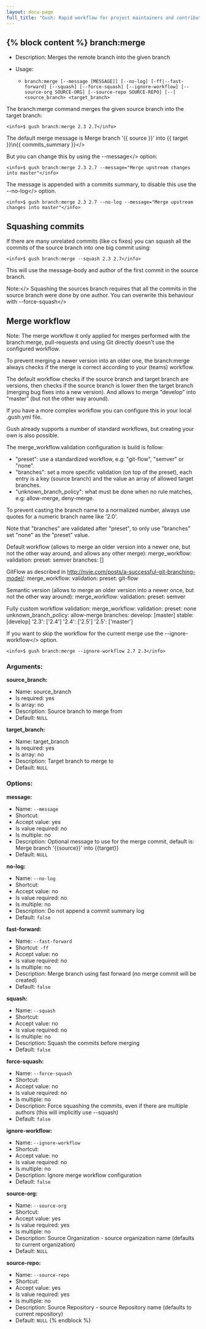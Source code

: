 ```yaml
---
layout: docu-page
full_title: "Gush: Rapid workflow for project maintainers and contributors"
---
```

{% block content %}
branch:merge
------------

* Description: Merges the remote branch into the given branch
* Usage:

  * `branch:merge [--message [MESSAGE]] [--no-log] [-ff|--fast-forward] [--squash] [--force-squash] [--ignore-workflow] [--source-org SOURCE-ORG] [--source-repo SOURCE-REPO] [--] <source_branch> <target_branch>`

The <info>branch:merge</info> command merges the given source branch into the target branch:

    <info>$ gush branch:merge 2.3 2.7</info>

The default merge message is <comment>Merge branch '{{ source }}' into {{ target }}\n{{ commits_summary }}</>

But you can change this by using the <comment>--message</> option:

    <info>$ gush branch:merge 2.3 2.7 --message="Merge upstream changes into master"</info>

The message is appended with a commits summary, to disable this use the <comment>--no-log</> option.

    <info>$ gush branch:merge 2.3 2.7 --no-log --message="Merge upstream changes into master"</info>

Squashing commits
-----------------

If there are many unrelated commits (like cs fixes) you can squash all the commits of the source branch
into one big commit using:

    <info>$ gush branch:merge --squash 2.3 2.7</info>

This will use the message-body and author of the first commit in the source branch.

<comment>Note:</> Squashing the sources branch requires that all the commits in the source branch
were done by one author. You can overwrite this behaviour with <comment>--force-squash</>

Merge workflow
--------------

Note: The merge workflow it only applied for merges performed with the branch:merge,
pull-requests and using Git directly doesn't use the configured workflow.

To prevent merging a newer version into an older one, the branch:merge always
checks if the merge is correct according to your (teams) workflow.

The default workflow checks if the source branch and target branch are
versions, then checks if the source branch is lower then the target branch (merging
bug fixes into a new version). And allows to merge "develop" into "master" (but not the
other way around).

If you have a more complex workflow you can configure this in your local
<comment>.gush.yml</comment> file.

Gush already supports a number of standard workflows, but creating your own is also possible.

The merge_workflow.validation configuration is build is follow:

  * "preset": use a standardized workflow, e.g: "git-flow", "semver" or "none".
  * "branches": set a more specific validation (on top of the preset), each entry is a
    key (source branch) and the value an array of allowed target branches.
  * "unknown_branch_policy": what must be done when no rule matches, e.g: allow-merge, deny-merge.

<warning>To prevent casting the branch name to a normalized number, always use quotes for a numeric
branch name like '2.0'.</warning>

Note that "branches" are validated after "preset", to only use "branches" set "none" as the "preset" value.

Default workflow (allows to merge an older version into a newer one, but not the other way around,
and allows any other merge):
<comment>
merge_workflow:
    validation:
        preset: semver
        branches: []
</comment>

GitFlow as described in http://nvie.com/posts/a-successful-git-branching-model/:
<comment>
merge_workflow:
    validation:
        preset: git-flow
</comment>

Semantic version (allows to merge an older version into a newer once, but not the other way around):
<comment>
merge_workflow:
    validation:
        preset: semver
</comment>

Fully custom workflow validation:
<comment>
merge_workflow:
    validation:
        preset: none
        unknown_branch_policy: allow-merge
        branches:
            develop: [master]
            stable: [develop]
            '2.3': ['2.4']
            '2.4': ['2.5']
            '2.5': ['master']
</comment>

If you want to skip the workflow for the current merge use the <comment>--ignore-workflow</> option.

    <info>$ gush branch:merge --ignore-workflow 2.7 2.3</info>


### Arguments:

**source_branch:**

* Name: source_branch
* Is required: yes
* Is array: no
* Description: Source branch to merge from
* Default: `NULL`

**target_branch:**

* Name: target_branch
* Is required: yes
* Is array: no
* Description: Target branch to merge to
* Default: `NULL`

### Options:

**message:**

* Name: `--message`
* Shortcut: <none>
* Accept value: yes
* Is value required: no
* Is multiple: no
* Description: Optional message to use for the merge commit, default is: Merge branch '{{source}}' into {{target}}
* Default: `NULL`

**no-log:**

* Name: `--no-log`
* Shortcut: <none>
* Accept value: no
* Is value required: no
* Is multiple: no
* Description: Do not append a commit summary log
* Default: `false`

**fast-forward:**

* Name: `--fast-forward`
* Shortcut: `-ff`
* Accept value: no
* Is value required: no
* Is multiple: no
* Description: Merge branch using fast forward (no merge commit will be created)
* Default: `false`

**squash:**

* Name: `--squash`
* Shortcut: <none>
* Accept value: no
* Is value required: no
* Is multiple: no
* Description: Squash the commits before merging
* Default: `false`

**force-squash:**

* Name: `--force-squash`
* Shortcut: <none>
* Accept value: no
* Is value required: no
* Is multiple: no
* Description: Force squashing the commits, even if there are multiple authors (this will implicitly use --squash)
* Default: `false`

**ignore-workflow:**

* Name: `--ignore-workflow`
* Shortcut: <none>
* Accept value: no
* Is value required: no
* Is multiple: no
* Description: Ignore merge workflow configuration
* Default: `false`

**source-org:**

* Name: `--source-org`
* Shortcut: <none>
* Accept value: yes
* Is value required: yes
* Is multiple: no
* Description: Source Organization - source organization name (defaults to current organization)
* Default: `NULL`

**source-repo:**

* Name: `--source-repo`
* Shortcut: <none>
* Accept value: yes
* Is value required: yes
* Is multiple: no
* Description: Source Repository - source Repository name (defaults to current repository)
* Default: `NULL`
{% endblock %}